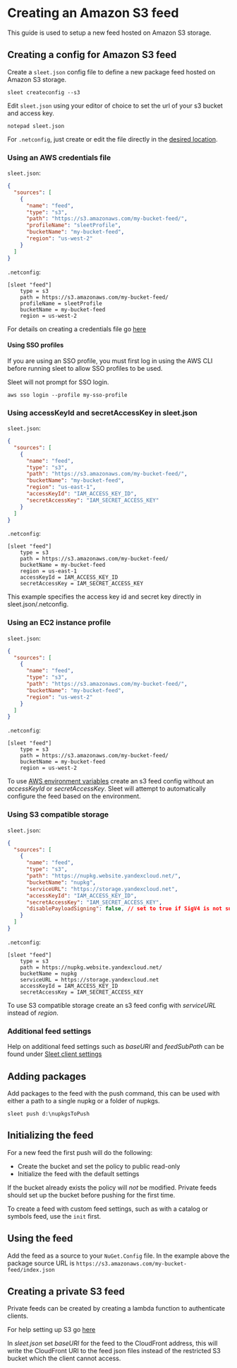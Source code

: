 # Creating an Amazon S3 feed

This guide is used to setup a new feed hosted on Amazon S3 storage.

## Creating a config for Amazon S3 feed

Create a `sleet.json` config file to define a new package feed hosted on Amazon S3 storage.

``sleet createconfig --s3``

Edit `sleet.json` using your editor of choice to set the url of your s3 bucket and access key.

``notepad sleet.json``

For `.netconfig`, just create or edit the file directly in the [desired location](https://dotnetconfig.org/#what).

### Using an AWS credentials file

`sleet.json`:
```json
{
  "sources": [
    {
      "name": "feed",
      "type": "s3",
      "path": "https://s3.amazonaws.com/my-bucket-feed/",
      "profileName": "sleetProfile",
      "bucketName": "my-bucket-feed",
      "region": "us-west-2"
    }
  ]
}
```

`.netconfig`:
```gitconfig
[sleet "feed"]
    type = s3
    path = https://s3.amazonaws.com/my-bucket-feed/
    profileName = sleetProfile
    bucketName = my-bucket-feed
    region = us-west-2
```

For details on creating a credentials file go [here](https://docs.aws.amazon.com/sdk-for-net/v2/developer-guide/net-dg-config-creds.html#creds-file)

#### Using SSO profiles

If you are using an SSO profile, you must first log in using the AWS CLI before running sleet to allow SSO profiles to be used.

Sleet will not prompt for SSO login.

```
aws sso login --profile my-sso-profile
```


### Using accessKeyId and secretAccessKey in sleet.json

`sleet.json`:
```json
{
  "sources": [
    {
      "name": "feed",
      "type": "s3",
      "path": "https://s3.amazonaws.com/my-bucket-feed/",
      "bucketName": "my-bucket-feed",
      "region": "us-east-1",
      "accessKeyId": "IAM_ACCESS_KEY_ID",
      "secretAccessKey": "IAM_SECRET_ACCESS_KEY"
    }
  ]
}
```

`.netconfig`:
```gitconfig
[sleet "feed"]
    type = s3
    path = https://s3.amazonaws.com/my-bucket-feed/
    bucketName = my-bucket-feed
    region = us-east-1
    accessKeyId = IAM_ACCESS_KEY_ID
    secretAccessKey = IAM_SECRET_ACCESS_KEY
```

This example specifies the access key id and secret key directly in sleet.json/.netconfig.

### Using an EC2 instance profile

`sleet.json`:
```json
{
  "sources": [
    {
      "name": "feed",
      "type": "s3",
      "path": "https://s3.amazonaws.com/my-bucket-feed/",
      "bucketName": "my-bucket-feed",
      "region": "us-west-2"
    }
  ]
}
```

`.netconfig`:
```gitconfig
[sleet "feed"]
    type = s3
    path = https://s3.amazonaws.com/my-bucket-feed/
    bucketName = my-bucket-feed
    region = us-west-2
```

To use [AWS environment variables](https://docs.aws.amazon.com/cli/latest/userguide/cli-configure-envvars.html) create an s3 feed config without an *accessKeyId* or *secretAccessKey*. Sleet will attempt to automatically configure the feed based on the environment.

### Using S3 compatible storage

`sleet.json`:
```json
{
  "sources": [
    {
      "name": "feed",
      "type": "s3",
      "path": "https://nupkg.website.yandexcloud.net/",
      "bucketName": "nupkg",
      "serviceURL": "https://storage.yandexcloud.net",
      "accessKeyId": "IAM_ACCESS_KEY_ID",
      "secretAccessKey": "IAM_SECRET_ACCESS_KEY",
      "disablePayloadSigning": false, // set to true if SigV4 is not supported by provider (such as Cloudflare R2)
    }
  ]
}
```

`.netconfig`:
```gitconfig
[sleet "feed"]
    type = s3
    path = https://nupkg.website.yandexcloud.net/
    bucketName = nupkg
    serviceURL = https://storage.yandexcloud.net
    accessKeyId = IAM_ACCESS_KEY_ID
    secretAccessKey = IAM_SECRET_ACCESS_KEY
```

To use S3 compatible storage create an s3 feed config with *serviceURL* instead of *region*.

### Additional feed settings

Help on additional feed settings such as *baseURI* and *feedSubPath* can be found under [Sleet client settings](client-settings.md)

## Adding packages

Add packages to the feed with the push command, this can be used with either a path to a single nupkg or a folder of nupkgs.

``sleet push d:\nupkgsToPush``

## Initializing the feed

For a new feed the first push will do the following:

* Create the bucket and set the policy to public read-only
* Initialize the feed with the default settings

If the bucket already exists the policy will *not* be modified. Private feeds should set up the bucket before pushing for the first time.

To create a feed with custom feed settings, such as with a catalog or symbols feed, use the `init` first.

## Using the feed

Add the feed as a source to your `NuGet.Config` file. In the example above the package source URL is ``https://s3.amazonaws.com/my-bucket-feed/index.json``

## Creating a private S3 feed

Private feeds can be created by creating a lambda function to authenticate clients. 

For help setting up S3 go [here](private-feed-s3.md)

In *sleet.json* set *baseURI* for the feed to the CloudFront address, this will write the CloudFront URI to the feed json files instead of the restricted S3 bucket which the client cannot access.

